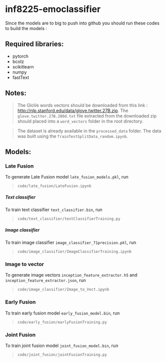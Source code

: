 # inf8225-emoclassifier

Since the models are to big to push into github you should run these codes to build the models :

## Required libraries:
* pytorch
* bcolz
* scikitlearn
* numpy
* fastText

## Notes:
> The GloVe words vectors should be downloaded from this link : http://nlp.stanford.edu/data/glove.twitter.27B.zip. The `glove.twitter.27B.200d.txt` file extracted from the downloaded zip should placed into a `word_vectors` folder in the root directory.

> The dataset is already available in the `processed_data` folder. The data was built using the `TrainTestSplitData_random.ipynb`.

## Models:
### Late Fusion
To generate Late Fusion model `late_fusion_models.pkl`, run
> `code/late_fusion/LateFusion.ipynb`

##### Text classifier
To train text classifier `text_classifier.bin`, run
> `code/text_classifier/textClassifierTraining.py`

##### Image classifier
To train image classifier `image_classifier_71precision.pkl`, run 
> `code/image_classifier/ImageClassifierTraining.ipynb`

### Image to vector
To generate image vectors `inception_feature_extractor.h5` and `inception_feature_extractor.json`, run
> `code/image_classifier/Image_to_Vect.ipynb`

### Early Fusion
To train early fusion model `early_fusion_model.bin`, run 
> `code/early_fusion/earlyFusionTraining.py`

### Joint Fusion
To train joint fusion model `joint_fusion_model.bin`, run
> `code/joint_fusion/jointFusionTraining.py`

